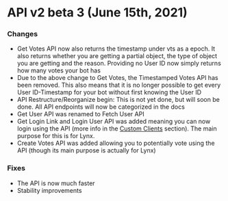 # API v2 beta 3 (June 15th, 2021)

### Changes

* Get Votes API now also returns the timestamp under vts as a epoch. It also returns whether you are getting a partial object, the type of object you are getting and the reason. Providing no User ID now simply returns how many votes your bot has
* Due to the above change to Get Votes, the Timestamped Votes API has been removed. This also means that it is no longer possible to get every User ID-Timestamp for your bot without first knowing the User ID
* API Restructure/Reorganize begin: This is not yet done, but will soon be done. All API endpoints will now be categorized in the docs
* Get User API was renamed to Fetch User API
* Get Login Link and Login User API was added meaning you can now login using the API (more info in the [Custom Clients](custom-clients.md) section). The main purpose for this is for Lynx.
* Create Votes API was added allowing you to potentially vote using the API (though its main purpose is actually for Lynx)

### Fixes

* The API is now much faster
* Stability improvements
